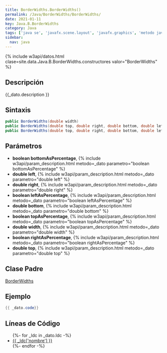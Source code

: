 ```yaml
---
title: BorderWidths.BorderWidths()
permalink: /Java/BorderWidths/BorderWidths/
date: 2021-01-11
key: Java.B.BorderWidths
category: Java
tags: ['java se', 'javafx.scene.layout', 'javafx.graphics', 'metodo java', 'JavaFX 8.0']
sidebar: 
  nav: java
---
```


{% include w3api/datos.html clase=site.data.Java.B.BorderWidths.constructores valor="BorderWidths" %}

## Descripción
{{_dato.description }}

## Sintaxis
~~~java
public BorderWidths(double width)
public BorderWidths(double top, double right, double bottom, double left)
public BorderWidths(double top, double right, double bottom, double left, boolean topAsPercentage, boolean rightAsPercentage, boolean bottomAsPercentage, boolean leftAsPercentage)
~~~

## Parámetros
* **boolean bottomAsPercentage**,  {% include w3api/param_description.html metodo=_dato parametro="boolean bottomAsPercentage" %}
* **double left**,  {% include w3api/param_description.html metodo=_dato parametro="double left" %}
* **double right**,  {% include w3api/param_description.html metodo=_dato parametro="double right" %}
* **boolean leftAsPercentage**,  {% include w3api/param_description.html metodo=_dato parametro="boolean leftAsPercentage" %}
* **double bottom**,  {% include w3api/param_description.html metodo=_dato parametro="double bottom" %}
* **boolean topAsPercentage**,  {% include w3api/param_description.html metodo=_dato parametro="boolean topAsPercentage" %}
* **double width**,  {% include w3api/param_description.html metodo=_dato parametro="double width" %}
* **boolean rightAsPercentage**,  {% include w3api/param_description.html metodo=_dato parametro="boolean rightAsPercentage" %}
* **double top**,  {% include w3api/param_description.html metodo=_dato parametro="double top" %}

## Clase Padre
[BorderWidths](/Java/BorderWidths/)

## Ejemplo
~~~java
{{ _dato.code}}
~~~

## Líneas de Código
<ul>
{%- for _ldc in _dato.ldc -%}
   <li>
       <a href="{{_ldc['url'] }}">{{ _ldc['nombre'] }}</a>
   </li>
{%- endfor -%}
</ul>

